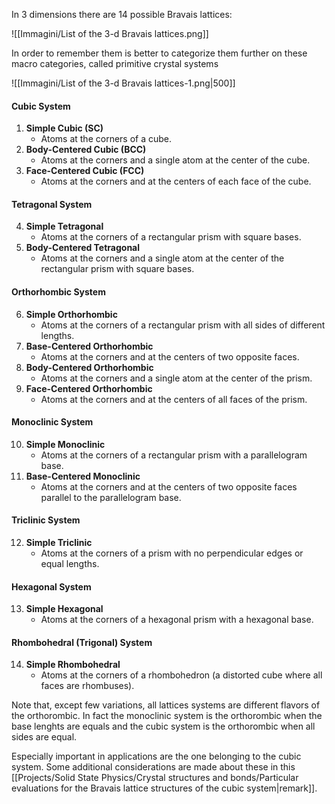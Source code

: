 In 3 dimensions there are 14 possible Bravais lattices: 

![[Immagini/List of the 3-d Bravais lattices.png]]

In order to remember them is better to categorize them further on these macro categories, called primitive crystal systems

![[Immagini/List of the 3-d Bravais lattices-1.png|500]]
#### Cubic System

1. **Simple Cubic (SC)**
    - Atoms at the corners of a cube.
2. **Body-Centered Cubic (BCC)**
    - Atoms at the corners and a single atom at the center of the cube.
3. **Face-Centered Cubic (FCC)**
    - Atoms at the corners and at the centers of each face of the cube.

#### Tetragonal System

4. **Simple Tetragonal**
    - Atoms at the corners of a rectangular prism with square bases.
5. **Body-Centered Tetragonal**
    - Atoms at the corners and a single atom at the center of the rectangular prism with square bases.

#### Orthorhombic System

6. **Simple Orthorhombic**
    - Atoms at the corners of a rectangular prism with all sides of different lengths.
7. **Base-Centered Orthorhombic**
    - Atoms at the corners and at the centers of two opposite faces.
8. **Body-Centered Orthorhombic**
    - Atoms at the corners and a single atom at the center of the prism.
9. **Face-Centered Orthorhombic**
    - Atoms at the corners and at the centers of all faces of the prism.

#### Monoclinic System

10. **Simple Monoclinic**
    - Atoms at the corners of a rectangular prism with a parallelogram base.
11. **Base-Centered Monoclinic**
    - Atoms at the corners and at the centers of two opposite faces parallel to the parallelogram base.

#### Triclinic System

12. **Simple Triclinic**
    - Atoms at the corners of a prism with no perpendicular edges or equal lengths.

#### Hexagonal System

13. **Simple Hexagonal**
    - Atoms at the corners of a hexagonal prism with a hexagonal base.

#### Rhombohedral (Trigonal) System

14. **Simple Rhombohedral**
    - Atoms at the corners of a rhombohedron (a distorted cube where all faces are rhombuses).


Note that, except few variations, all lattices systems are different flavors of the orthorombic.
In fact the monoclinic system is the orthorombic when the base lenghts are equals and the cubic system is the orthorombic when all sides are equal.


Especially important in applications are the one belonging to the cubic system.
Some additional considerations are made about these in this [[Projects/Solid State Physics/Crystal structures and bonds/Particular evaluations for the Bravais lattice structures of the cubic system|remark]].

